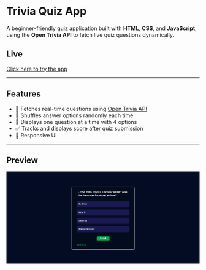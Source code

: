 # Trivia Quiz App

A beginner-friendly quiz application built with **HTML**, **CSS**, and **JavaScript**, using the **Open Trivia API** to fetch live quiz questions dynamically.

## Live

[Click here to try the app](https://trivia-quiz-app-js.netlify.app)  

---

## Features

- 🔄 Fetches real-time questions using [Open Trivia API](https://opentdb.com/)
- 🎲 Shuffles answer options randomly each time
- 🧠 Displays one question at a time with 4 options
- ✅ Tracks and displays score after quiz submission
- 📱 Responsive UI

---

## Preview

![Quiz App Screenshot](screenshot.png)